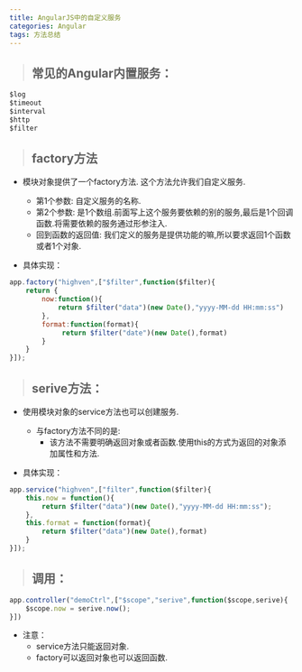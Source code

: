```yaml
---
title: AngularJS中的自定义服务
categories: Angular
tags: 方法总结
---
```


>## 常见的Angular内置服务：
```js
$log
$timeout
$interval
$http
$filter
```

>## factory方法

+ 模块对象提供了一个factory方法. 这个方法允许我们自定义服务.
    - 第1个参数: 自定义服务的名称.
    - 第2个参数: 是1个数组.前面写上这个服务要依赖的别的服务,最后是1个回调函数.将需要依赖的服务通过形参注入.
    - 回到函数的返回值: 我们定义的服务是提供功能的嘛,所以要求返回1个函数或者1个对象.

+ 具体实现：
```js
app.factory("highven",["$filter",function($filter){
    return {
        now:function(){
            return $filter("data")(new Date(),"yyyy-MM-dd HH:mm:ss")
        },
        format:function(format){
             return $filter("date")(new Date(),format)   
        }
    }
}]);
```

>## serive方法：

+ 使用模块对象的service方法也可以创建服务.
    - 与factory方法不同的是:
        - 该方法不需要明确返回对象或者函数.使用this的方式为返回的对象添加属性和方法.

+ 具体实现：
```js
app.service("highven",["filter",function($filter){
    this.now = function(){
        return $filter("data")(new Date(),"yyyy-MM-dd HH:mm:ss");
    },
    this.format = function(format){
        return $filter("data")(new Date(),format)
    }
}]);
```

>## 调用：
```js
app.controller("demoCtrl",["$scope","serive",function($scope,serive){
    $scope.now = serive.now();
}])
```

+ 注意：
    - service方法只能返回对象.
    - factory可以返回对象也可以返回函数.
